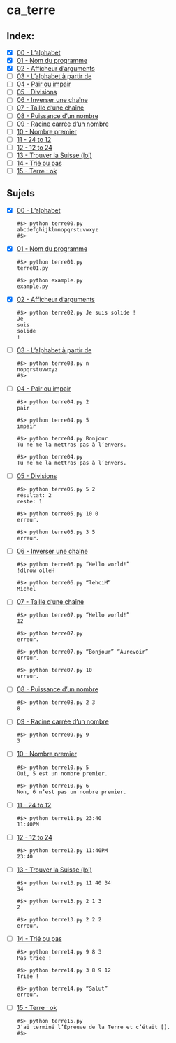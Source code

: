 # ca_terre

## Index:

- [x] [00 - L’alphabet](./terre00.py)
- [x] [01 - Nom du programme](./terre01.py)
- [x] [02 - Afficheur d’arguments](./terre02.py)
- [ ] [03 - L’alphabet à partir de](./terre03.py)
- [ ] [04 - Pair ou impair](./terre04.py)
- [ ] [05 - Divisions](./terre05.py)
- [ ] [06 - Inverser une chaîne](./terre06.py)
- [ ] [07 - Taille d’une chaîne](./terre07.py)
- [ ] [08 - Puissance d’un nombre](./terre08.py)
- [ ] [09 - Racine carrée d’un nombre](./terre09.py)
- [ ] [10 - Nombre premier](./terre10.py)
- [ ] [11 - 24 to 12](./terre11.py)
- [ ] [12 - 12 to 24](./terre12.py)
- [ ] [13 - Trouver la Suisse (lol)](./terre13.py)
- [ ] [14 - Trié ou pas](./terre14.py)
- [ ] [15 - Terre : ok](./terre15.py)

## Sujets

- [x] [00 - L’alphabet](./terre00.py)
    ```shell
    #$> python terre00.py
    abcdefghijklmnopqrstuvwxyz
    #$>
    ```
- [x] [01 - Nom du programme](./terre01.py)
    ```shell
    #$> python terre01.py
    terre01.py

    #$> python example.py
    example.py
    ```
- [x] [02 - Afficheur d’arguments](./terre02.py)
    ```shell
    #$> python terre02.py Je suis solide !
    Je
    suis
    solide
    !
    ```
- [ ] [03 - L’alphabet à partir de](./terre03.py)
    ```shell
    #$> python terre03.py n
    nopqrstuvwxyz
    #$>
    ```
- [ ] [04 - Pair ou impair](./terre04.py)
    ```shell
    #$> python terre04.py 2
    pair
    
    #$> python terre04.py 5
    impair

    #$> python terre04.py Bonjour
    Tu ne me la mettras pas à l’envers.

    #$> python terre04.py
    Tu ne me la mettras pas à l’envers.
    ```
- [ ] [05 - Divisions](./terre05.py)
    ```shell
    #$> python terre05.py 5 2
    résultat: 2
    reste: 1

    #$> python terre05.py 10 0
    erreur.

    #$> python terre05.py 3 5
    erreur.
    ```
- [ ] [06 - Inverser une chaîne](./terre06.py)
    ```shell
    #$> python terre06.py “Hello world!”
    !dlrow olleH

    #$> python terre06.py “lehciM”
    Michel
    ```
- [ ] [07 - Taille d’une chaîne](./terre07.py)
    ```shell
    #$> python terre07.py “Hello world!”
    12

    #$> python terre07.py
    erreur.

    #$> python terre07.py “Bonjour” “Aurevoir”
    erreur.

    #$> python terre07.py 10
    erreur.
    ```
- [ ] [08 - Puissance d’un nombre](./terre08.py)
    ```shell
    #$> python terre08.py 2 3
    8
    ```
- [ ] [09 - Racine carrée d’un nombre](./terre09.py)
    ```shell
    #$> python terre09.py 9
    3
    ```
- [ ] [10 - Nombre premier](./terre10.py)
    ```shell
    #$> python terre10.py 5
    Oui, 5 est un nombre premier.

    #$> python terre10.py 6
    Non, 6 n’est pas un nombre premier.
    ```
- [ ] [11 - 24 to 12](./terre11.py)
    ```shell
    #$> python terre11.py 23:40
    11:40PM
    ```
- [ ] [12 - 12 to 24](./terre12.py)
    ```shell
    #$> python terre12.py 11:40PM
    23:40
    ```
- [ ] [13 - Trouver la Suisse (lol)](./terre13.py)
    ```shell
    #$> python terre13.py 11 40 34
    34

    #$> python terre13.py 2 1 3
    2

    #$> python terre13.py 2 2 2
    erreur.
    ```
- [ ] [14 - Trié ou pas](./terre14.py)
    ```shell
    #$> python terre14.py 9 8 3
    Pas triée !

    #$> python terre14.py 3 8 9 12
    Triée !

    #$> python terre14.py “Salut”
    erreur.
    ```
- [ ] [15 - Terre : ok](./terre15.py)
    ```shell
    #$> python terre15.py
    J’ai terminé l’Épreuve de la Terre et c’était [].
    #$>
    ```
